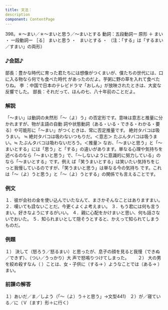 ```yaml
---
title: 文法：
description
component: ContentPage
---
```



398。＊～まい／＊～まいと思う／～まいとする
動詞：五段動詞ー 原形 ＋ まい ・
一段動詞ー ［る］ まいと思う ・
  まいとする ・
（注：「する」は「するまい／すまい」の両形）
### ♪会話♪
部長：豊かな時代に育った君たちには想像がつくまいが、僕たちの世代には、口に入る物なら何でも食べた時代 があったのだよ。芋粥に野の草を入れて食べたりね。
李 ：中国で日本のテレビドラマ「おしん」が放映されたときは、大変な反響でした。 部長：それだって、ほんの七、八十年前のことだよ。
### 解説
「～まい」は動詞の未然形「～（よ）う」の否定形です。意味は意志と推量に分かれますが、物が主語の自動 詞や状態動詞（ある・いる・できる・わかる・要る）や可能形に「～まい」がつくときは、常に否定推量です。
絶対タバコは吸うまい。 ≒ 絶対タバコは吸わないつもりだ。＜意志＞ たぶんタバコは吸うまい。≒ たぶんタバコは吸わないだろう。＜推量＞
なお、「～まいと思う」と「～まいとする」には「思う」と「する」の違いがあります。単なる心理や気持ちを 述べるのなら「～まいと思う」で、「～しないように意識的に努力している」のなら「～まいとする」です。例え ば「笑うまいとする」は笑いたい気持ちをじっと我慢しているのですが、「笑うまいと思う」は単なる今の気持ち です。これは「～（よ）うと思う」と「～（よ）うとする」の関係でも言えることです。
### 例文
１．彼が会社の金を使い込んでいたなんて、まさかそんなことはありますまい。
２．嘆いても詮ないことだ。今更くよくよ考えまい。
３．もう君には何も言うまい。好きなようにするがいい。
４．親に心配をかけまいと思い、何も話さないでおいた。
５．知られまいとして隠そうとすると、かえって知られてしまうものだ。
### 例題
１） 決して（怒ろう／怒るまい）と思ったが、息子の顔を見ると我慢（できぬ／できず）、（つい／うっかり）大
声で怒鳴りつけてしまった。      
２） 大の男を絞め殺すなん（ ）ことは、女・子供に（する→ ）ようなことでは（ある→ ）まい。
### 前課の解答
１）あいだ／ま／しよう（「～（よ）う＋と思う」→文型441）
２）が／寝ている／に（Ｖ〔ます〕形＋に行く）
